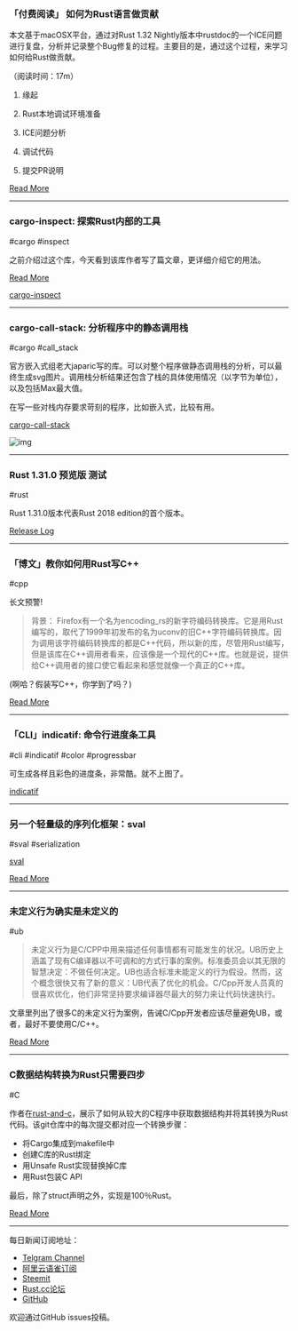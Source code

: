 ### 「付费阅读」 如何为Rust语言做贡献

本文基于macOSX平台，通过对Rust 1.32 Nightly版本中rustdoc的一个ICE问题进行复盘，分析并记录整个Bug修复的过程。主要目的是，通过这个过程，来学习如何给Rust做贡献。

（阅读时间：17m）

1. 缘起

2. Rust本地调试环境准备

3. ICE问题分析

4. 调试代码

5. 提交PR说明

[Read More](https://zhuanlan.zhihu.com/p/51479889)

---

### cargo-inspect: 探索Rust内部的工具

#cargo #inspect 

之前介绍过这个库，今天看到该库作者写了篇文章，更详细介绍它的用法。

[Read More](https://matthias-endler.de/2018/cargo-inspect/)

[cargo-inspect](https://github.com/mre/cargo-inspect)

---

### cargo-call-stack: 分析程序中的静态调用栈

#cargo #call_stack

官方嵌入式组老大japaric写的库。可以对整个程序做静态调用栈的分析，可以最终生成svg图片。调用栈分析结果还包含了栈的具体使用情况（以字节为单位），以及包括Max最大值。

在写一些对栈内存要求苛刻的程序，比如嵌入式，比较有用。

[cargo-call-stack](https://github.com/japaric/cargo-call-stack#cargo-call-stack)

![img](https://wx1.sinaimg.cn/mw690/71684decly1fxuh40azmhj218g0h1jsy.jpg)

---

### Rust 1.31.0 预览版 测试

#rust

Rust 1.31.0版本代表Rust 2018 edition的首个版本。

[Release Log](https://github.com/rust-lang/rust/blob/stable/RELEASES.md)

---

### 「博文」教你如何用Rust写C++

#cpp

长文预警!

> 背景： Firefox有一个名为encoding_rs的新字符编码转换库。它是用Rust编写的，取代了1999年初发布的名为uconv的旧C++字符编码转换库。因为调用该字符编码转换库的都是C++代码，所以新的库，尽管用Rust编写，但是该库在C++调用者看来，应该像是一个现代的C++库。也就是说，提供给C++调用者的接口使它看起来和感觉就像一个真正的C++库。

(啊哈？假装写C++，你学到了吗？)

[Read More](https://hsivonen.fi/modern-cpp-in-rust/)

---

### 「CLI」indicatif: 命令行进度条工具

#cli #indicatif #color #progressbar

可生成各样且彩色的进度条，非常酷。就不上图了。

[indicatif](https://github.com/mitsuhiko/indicatif)

---

### 另一个轻量级的序列化框架：sval

#sval #serialization

[sval](https://github.com/KodrAus/sval)

[Read More](https://www.reddit.com/r/rust/comments/a2kn7y/sval_a_prototype_nostd_objectsafe/)

---

### 未定义行为确实是未定义的

#ub

> 未定义行为是C/CPP中用来描述任何事情都有可能发生的状况。UB历史上涵盖了现有C编译器以不可调和的方式行事的案例。标准委员会以其无限的智慧决定：不做任何决定。UB也适合标准未能定义的行为假设。然而，这个概念很快又有了新的意义：UB代表了优化的机会。C/Cpp开发人员真的很喜欢优化，他们非常坚持要求编译器尽最大的努力来让代码快速执行。

文章里列出了很多C的未定义行为案例，告诫C/Cpp开发者应该尽量避免UB，或者，最好不要使用C/C++。

[Read More](https://cryptoservices.github.io/fde/2018/11/30/undefined-behavior.html)

---

### C数据结构转换为Rust只需要四步

#C 

作者在[rust-and-c](https://github.com/bonzini/rust-and-c/commits/master)，展示了如何从较大的C程序中获取数据结构并将其转换为Rust代码。该git仓库中的每次提交都对应一个转换步骤：

- 将Cargo集成到makefile中
- 创建C库的Rust绑定
- 用Unsafe Rust实现替换掉C库
- 用Rust包装C API

最后，除了struct声明之外，实现是100％Rust。

[Read More](https://www.reddit.com/r/rust/comments/a2q32o/converting_c_data_structures_to_rust_in_4_steps/)

---

每日新闻订阅地址：

- [Telgram Channel](https://t.me/rust_daily_news )
- [阿里云语雀订阅](https://www.yuque.com/chaosbot/rustnews)
- [Steemit](https://steemit.com/@blackanger)
- [Rust.cc论坛](https://rust.cc)
- [GitHub](https://github.com/RustStudy/rust_daily_news)

欢迎通过GitHub issues投稿。
